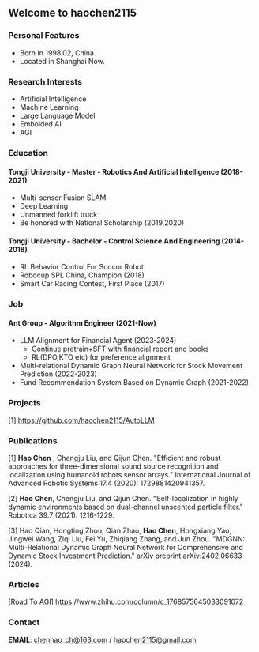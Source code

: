 ## Welcome to haochen2115
### Personal Features
- Born In 1998.02, China.
- Located in Shanghai Now.

### Research Interests
- Artificial Intelligence
- Machine Learning 
- Large Language Model
- Emboided AI
- AGI

### Education
#### Tongji University - Master - Robotics And Artificial Intelligence (2018-2021)
- Multi-sensor Fusion SLAM
- Deep Learning
- Unmanned forklift truck
- Be honored with National Scholarship (2019,2020)

#### Tongji University - Bachelor - Control Science And Engineering (2014-2018)
- RL Behavior Control For Soccor Robot
- Robocup SPL China, Champion (2018)
- Smart Car Racing Contest, First Place (2017)

### Job
#### Ant Group - Algorithm Engineer (2021-Now)
- LLM Alignment for Financial Agent (2023-2024)
    - Continue pretrain+SFT with financial report and books
    - RL(DPO,KTO etc) for preference alignment 
- Multi-relational Dynamic Graph Neural Network for Stock Movement Prediction (2022-2023)
- Fund Recommendation System Based on Dynamic Graph (2021-2022)

### Projects
[1] https://github.com/haochen2115/AutoLLM

### Publications
[1] **Hao Chen** , Chengju Liu, and Qijun Chen. "Efficient and robust approaches for three-dimensional sound source recognition and localization using humanoid robots sensor arrays." International Journal of Advanced Robotic Systems 17.4 (2020): 1729881420941357.

[2] **Hao Chen**, Chengju Liu, and Qijun Chen. "Self-localization in highly dynamic environments based on dual-channel unscented particle filter." Robotica 39.7 (2021): 1216-1229.

[3] Hao Qian, Hongting Zhou, Qian Zhao, **Hao Chen**, Hongxiang Yao, Jingwei Wang, Ziqi Liu, Fei Yu, Zhiqiang Zhang, and Jun Zhou. "MDGNN: Multi-Relational Dynamic Graph Neural Network for Comprehensive and Dynamic Stock Investment Prediction." arXiv preprint arXiv:2402.06633 (2024).

### Articles
[Road To AGI] https://www.zhihu.com/column/c_1768575645033091072

### Contact

**EMAIL**: chenhao_ch@163.com / haochen2115@gmail.com
